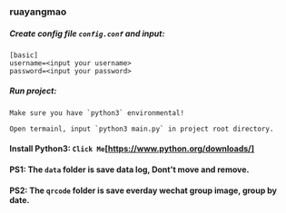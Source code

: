### ruayangmao
##### Create config file `config.conf` and input:
```
[basic]
username=<input your username>
password=<input your password>
```

##### Run project:
```
Make sure you have `python3` environmental!

Open termainl, input `python3 main.py` in project root directory.
```

#### Install Python3: `Click Me`[https://www.python.org/downloads/]

#### PS1: The `data` folder is save data log, Dont't move and remove.

#### PS2: The `qrcode` folder is  save everday wechat group image, group by date.
